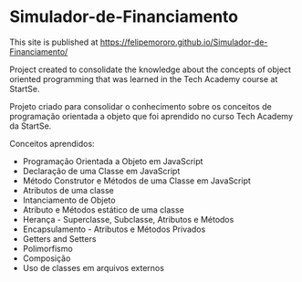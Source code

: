 # Simulador-de-Financiamento
This site is published at https://felipemororo.github.io/Simulador-de-Financiamento/

Project created to consolidate the knowledge about the concepts of object oriented programming that was learned in the Tech Academy course at StartSe.

Projeto criado para consolidar o conhecimento sobre os conceitos de programação orientada a objeto que foi aprendido no curso Tech Academy da StartSe. 

Conceitos aprendidos:
- Programação Orientada a Objeto em JavaScript
- Declaração de uma Classe em JavaScript
- Método Construtor e Métodos de uma Classe em JavaScript
- Atributos de uma classe
- Intanciamento de Objeto
- Atributo e Métodos estático de uma classe
- Herança - Superclasse, Subclasse, Atributos e Métodos
- Encapsulamento - Atributos e Métodos Privados
- Getters and Setters
- Polimorfismo
- Composição
- Uso de classes em arquivos externos
